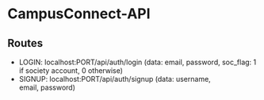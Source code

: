 # CampusConnect-API

## Routes
- LOGIN: localhost:PORT/api/auth/login (data: email, password, soc_flag: 1 if society account, 0 otherwise)
- SIGNUP: localhost:PORT/api/auth/signup (data: username, email, password)